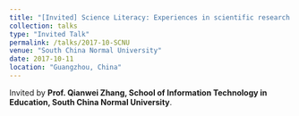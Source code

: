 ```yaml
---
title: "[Invited] Science Literacy: Experiences in scientific research and literature search"
collection: talks
type: "Invited Talk"
permalink: /talks/2017-10-SCNU
venue: "South China Normal University"
date: 2017-10-11
location: "Guangzhou, China"
---
```

Invited by **Prof. Qianwei Zhang, School of Information Technology in Education, South China Normal University**.
